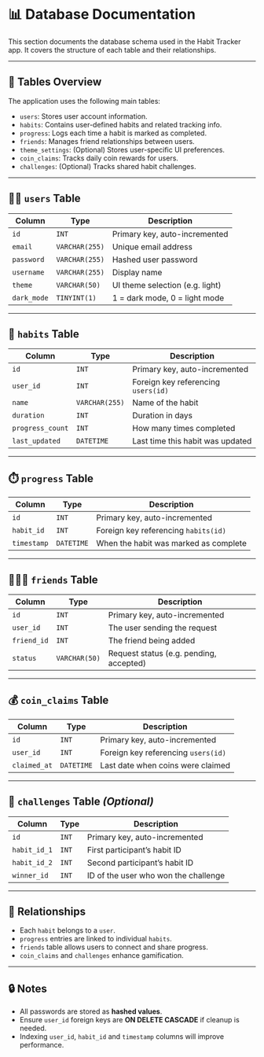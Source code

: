 # 📊 Database Documentation

This section documents the database schema used in the Habit Tracker app. It covers the structure of each table and their relationships.

---

## 📁 Tables Overview

The application uses the following main tables:

- `users`: Stores user account information.
- `habits`: Contains user-defined habits and related tracking info.
- `progress`: Logs each time a habit is marked as completed.
- `friends`: Manages friend relationships between users.
- `theme_settings`: (Optional) Stores user-specific UI preferences.
- `coin_claims`: Tracks daily coin rewards for users.
- `challenges`: (Optional) Tracks shared habit challenges.

---

## 🧑‍💼 `users` Table

| Column     | Type          | Description                       |
|------------|---------------|-----------------------------------|
| `id`       | `INT`         | Primary key, auto-incremented     |
| `email`    | `VARCHAR(255)`| Unique email address              |
| `password` | `VARCHAR(255)`| Hashed user password              |
| `username` | `VARCHAR(255)`| Display name                      |
| `theme`    | `VARCHAR(50)` | UI theme selection (e.g. light)   |
| `dark_mode`| `TINYINT(1)`  | 1 = dark mode, 0 = light mode     |

---

## 📅 `habits` Table

| Column         | Type           | Description                          |
|----------------|----------------|--------------------------------------|
| `id`           | `INT`          | Primary key, auto-incremented        |
| `user_id`      | `INT`          | Foreign key referencing `users(id)`  |
| `name`         | `VARCHAR(255)` | Name of the habit                    |
| `duration`     | `INT`          | Duration in days                     |
| `progress_count`| `INT`         | How many times completed             |
| `last_updated` | `DATETIME`     | Last time this habit was updated     |

---

## ⏱️ `progress` Table

| Column      | Type        | Description                            |
|-------------|-------------|----------------------------------------|
| `id`        | `INT`       | Primary key, auto-incremented          |
| `habit_id`  | `INT`       | Foreign key referencing `habits(id)`   |
| `timestamp` | `DATETIME`  | When the habit was marked as complete  |

---

## 🧑‍🤝‍🧑 `friends` Table

| Column      | Type          | Description                            |
|-------------|---------------|----------------------------------------|
| `id`        | `INT`         | Primary key, auto-incremented          |
| `user_id`   | `INT`         | The user sending the request           |
| `friend_id` | `INT`         | The friend being added                 |
| `status`    | `VARCHAR(50)` | Request status (e.g. pending, accepted)|

---

## 💰 `coin_claims` Table

| Column     | Type        | Description                          |
|------------|-------------|--------------------------------------|
| `id`       | `INT`       | Primary key, auto-incremented        |
| `user_id`  | `INT`       | Foreign key referencing `users(id)`  |
| `claimed_at`| `DATETIME` | Last date when coins were claimed    |

---

## 🏁 `challenges` Table *(Optional)*

| Column         | Type           | Description                          |
|----------------|----------------|--------------------------------------|
| `id`           | `INT`          | Primary key, auto-incremented        |
| `habit_id_1`   | `INT`          | First participant’s habit ID         |
| `habit_id_2`   | `INT`          | Second participant’s habit ID        |
| `winner_id`    | `INT`          | ID of the user who won the challenge |

---

## 🔗 Relationships

- Each `habit` belongs to a `user`.
- `progress` entries are linked to individual `habits`.
- `friends` table allows users to connect and share progress.
- `coin_claims` and `challenges` enhance gamification.

---

## 🔒 Notes

- All passwords are stored as **hashed values**.
- Ensure `user_id` foreign keys are **ON DELETE CASCADE** if cleanup is needed.
- Indexing `user_id`, `habit_id` and `timestamp` columns will improve performance.



